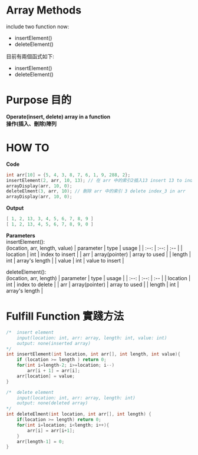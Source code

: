 # Array Methods
include two function now:  
 - insertElement()
 - deleteElement()  

目前有兩個函式如下:  
 - insertElement()
 - deleteElement()
# Purpose 目的
**Operate(insert, delete) array in a function**  
**操作(插入、刪除)陣列**
# HOW TO
**Code**
```c
int arr[10] = {5, 4, 3, 8, 7, 6, 1, 9, 288, 2};
insertElement(2, arr, 10, 13); // 在 arr 中的索引2插入13 insert 13 to index_2 in arr
arrayDisplay(arr, 10, 0);
deleteElment(3, arr, 10); // 刪除 arr 中的索引 3 delete index_3 in arr
arrayDisplay(arr, 10, 0);
```
**Output**
```powershell
[ 1, 2, 13, 3, 4, 5, 6, 7, 8, 9 ]
[ 1, 2, 13, 4, 5, 6, 7, 8, 9, 0 ]
```
**Parameters**  
insertElement():  
(location, arr, length, value)
| parameter | type | usage |
| :--:      | :--: | :--   |
| location  | int  | index to insert |
| arr       | array(pointer) | array to used |
| length    | int | array's length |
| value    | int | value to insert |

deleteElement():  
(location, arr, length)
| parameter | type | usage |
| :--:      | :--: | :--   |
| location  | int  | index to delete |
| arr       | array(pointer) | array to used |
| length    | int | array's length |
# Fulfill Function 實踐方法
```c
/* 	insert element
	input(location: int, arr: array, length: int, value: int)
	output: none(inserted array)
*/
int insertElement(int location, int arr[], int length, int value){
    if (location >= length ) return 0;
    for(int i=length-2; i>=location; i--)
        arr[i + 1] = arr[i];
    arr[location] = value;
}

/*	delete element
	input(location: int, arr: array, length: int)
	output: none(deleted array)
*/
int deleteElment(int location, int arr[], int length) {
    if(location >= length) return 0;
    for(int i=location; i<length; i++){
        arr[i] = arr[i+1];
    }
    arr[length-1] = 0;
}
```